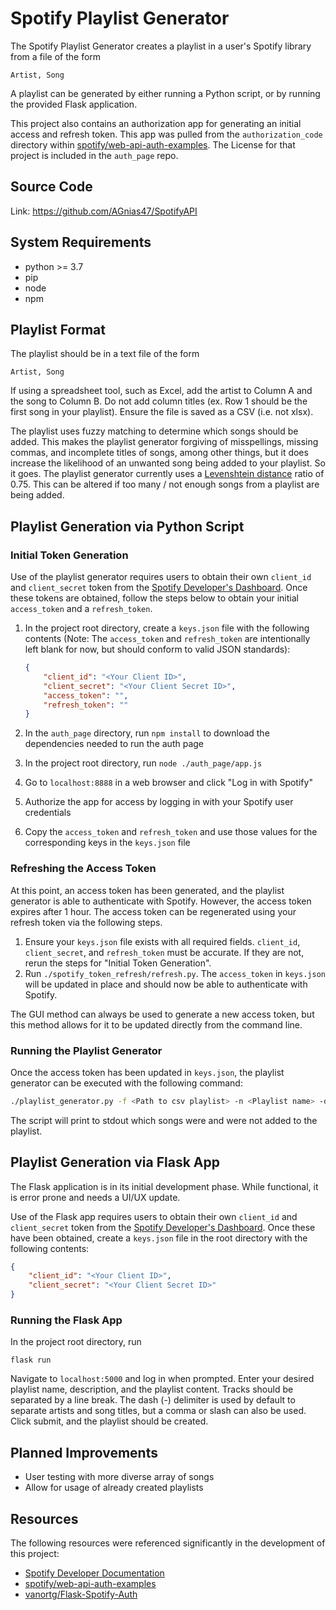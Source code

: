 # Spotify Playlist Generator

The Spotify Playlist Generator creates a playlist in a user's Spotify library from a file of the form

```text
Artist, Song
```

A playlist can be generated by either running a Python script, or by running the provided Flask application.

This project also contains an authorization app for generating an initial access and refresh token. This app was pulled from the `authorization_code` directory within 
[spotify/web-api-auth-examples](https://github.com/spotify/web-api-auth-examples). The License for that project is included in the `auth_page` repo.

## Source Code
Link: https://github.com/AGnias47/SpotifyAPI

## System Requirements

* python >= 3.7
* pip
* node
* npm

## Playlist Format

The playlist should be in a text file of the form

```text
Artist, Song
```

If using a spreadsheet tool, such as Excel, add the artist to Column A and the song to Column B. Do not add column
 titles (ex. Row 1 should be the first song in your playlist). Ensure the file is saved as a CSV (i.e. not xlsx).
 
The playlist uses fuzzy matching to determine which songs should be added. This makes the playlist generator forgiving
 of misspellings, missing commas, and incomplete titles of songs, among other things, but it does increase the likelihood
 of an unwanted song being added to your playlist. So it goes. The playlist generator currently uses a [Levenshtein
 distance](https://en.wikipedia.org/wiki/Levenshtein_distance) ratio of 0.75. This can be altered if too many / not
 enough songs from a playlist are being added.

## Playlist Generation via Python Script

### Initial Token Generation

Use of the playlist generator requires users to obtain their own `client_id` and `client_secret` token from the
 [Spotify Developer's Dashboard](https://developer.spotify.com/dashboard/applications). Once these tokens are obtained,
 follow the steps below to obtain your initial `access_token` and a `refresh_token`.

1. In the project root directory, create a `keys.json` file with the following contents 
(Note: The `access_token` and `refresh_token` are intentionally left blank for now, but 
should conform to valid JSON standards):

    ```json
    {
        "client_id": "<Your Client ID>",
        "client_secret": "<Your Client Secret ID>",
        "access_token": "",
        "refresh_token": ""
    }
    ```

2. In the `auth_page` directory, run `npm install` to download the dependencies needed to run the auth page
3. In the project root directory, run `node ./auth_page/app.js`
4. Go to `localhost:8888` in a web browser and click "Log in with Spotify"
5. Authorize the app for access by logging in with your Spotify user credentials
6. Copy the `access_token` and `refresh_token` and use those values for the corresponding keys in the `keys.json` file

### Refreshing the Access Token

At this point, an access token has been generated, and the playlist generator is able to authenticate with Spotify.
 However, the access token expires after 1 hour. The access token can be regenerated using your refresh token via
 the following steps.
 
1. Ensure your `keys.json` file exists with all required fields. `client_id`, `client_secret`, and `refresh_token` must
 be accurate. If they are not, rerun the steps for "Initial Token Generation".
2. Run `./spotify_token_refresh/refresh.py`. The `access_token` in `keys.json` will be updated in place and should now
 be able to authenticate with Spotify.
 
The GUI method can always be used to generate a new access token, but this method allows for it to be updated directly
 from the command line.
 
### Running the Playlist Generator

Once the access token has been updated in `keys.json`, the playlist generator can be executed with the following command:

```bash
./playlist_generator.py -f <Path to csv playlist> -n <Playlist name> -d <Playlist description (Optional)>
```

The script will print to stdout which songs were and were not added to the playlist.

## Playlist Generation via Flask App

The Flask application is in its initial development phase. While functional, it is error prone and needs a UI/UX update.

Use of the Flask app requires users to obtain their own `client_id` and `client_secret` token from the
 [Spotify Developer's Dashboard](https://developer.spotify.com/dashboard/applications). Once these have 
been obtained, create a `keys.json` file in the root directory with the following contents:

```json
{
    "client_id": "<Your Client ID>",
    "client_secret": "<Your Client Secret ID>"
}
```

### Running the Flask App

In the project root directory, run

```commandline
flask run
```

Navigate to `localhost:5000` and log in when prompted. Enter your desired playlist name, description, and the 
playlist content. Tracks should be separated by a line break. The dash (-) delimiter is used by default to separate
artists and song titles, but a comma or slash can also be used. Click submit, and the playlist should be created.

## Planned Improvements

* User testing with more diverse array of songs
* Allow for usage of already created playlists

## Resources

The following resources were referenced significantly in the development of this project:

* [Spotify Developer Documentation](https://developer.spotify.com/documentation/web-api/)
* [spotify/web-api-auth-examples](https://github.com/spotify/web-api-auth-examples)  
* [vanortg/Flask-Spotify-Auth](https://github.com/vanortg/Flask-Spotify-Auth)
